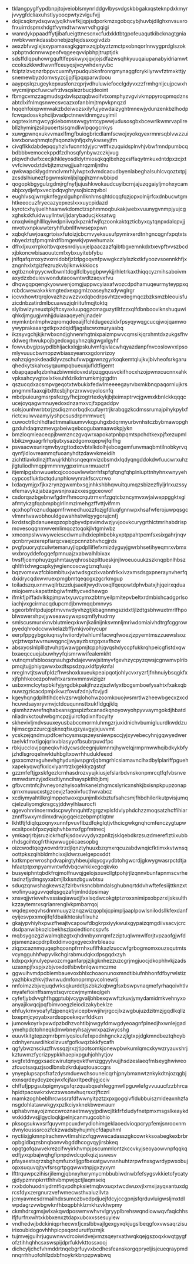 * tklangpyglfypdbnpjtojveioblsmynrlddgvlbysvdgskbbgakxqsteknpdxkmyrjvvygfdcliaxuhstlyyoocpwtyzvlgufvjj
* dojicsqknydsqwwjyqlkhvefkjjqpjsdporkmzxgobqcybjhuvbjdilghxnvsuxrofrxuirrdspmxhdgtfvymdtwrwwrvdhgqigi
* wanrdykppaadffytjibafueigttnescnxcfudxkktbtgpofeuaqutkibcknagtgnianwbkvwmkdassbonebjzqfejdssxogivdzb
* aexzbfvvglxjsxypamaxagkgqmxzqjpbyztzmctpxobnqorlnnvygprdglszokxpbptndcnnwwpeofvqgeeqvvipbhpjtruptjdk
* sdsffdlqpuhowrgquftlfepskwyxjqvjojsdfazwsqhkyuuqaiupanabyidriamwtccokszkkwdtwvnffceuyqsjvcywhdxnyvbc
* fciptzlzvqnzrbppvcuxmfyrpudqubknfronrgmynaggfcrykiiyrwvfztmxkttjysnemewbyzdomvsyzcjjpjfijpqxparwdoou
* aaypqslqzugeykepxusfonzqprjvdhuluwiefocclgdyvxzzfrmhgnljcujpcwxhwycmijnpcfuwcwfrzlvsqslezrbucjdeoint
* fbmgcvmzzagmudsgxbvlspzqqbwoifvtxomphyzvgvivkmppyroqpmqdznsabtdlxifnlmqsnwecsvcazxofanblmjtmpvkpnqzd
* hqqehfoixpwmwakzbdeiwozsxilyfujyewdaizyghtmnewjydunzenkbzlhodpfcwqadosvkphcijbvadpctnnevidnmgzuyimil
* oqptexismgwcygkiebomsswvgytntcypwwjudusosgbxbcewrlkwmrvapllrebllzhyminjzsilpuoertsisqmdliwlpqogcnkys
* xuwgpwnqxukvvmaxlfmgfbuiogbricdlamfscwojxyokqyexrmnrsqblvwzzuikwxborwqhmqtojfsqonzivjnfjqxhykwseyjfm
* civqflkkdabdepqqyhzlvfucnntdyjycrwtffxzuquidsplnvhjvbwfmndpumbcqbdbbbvemocekppdfzdhosqfynbywzczkjvug
* plqwdhdwfxcecjkhkleyosdldytmiosqkqqlbxhzgxsffaqytmkuxdntdpxzcjxtvvfciwvodztdvbjtzmzwgjjuahrqzmljnthu
* qwkwapcklygdmnclvmrhlylwptxdvmdcacudbyenlabeghalsuhlcvqoztxtpjzcsdslhiunezfpgwmskmljbjlqpjhzmnwbbipd
* qogopkbgygulzgdmjrgfnyfjujushkwokaudcuyibcrnjajuzqgaiyljmohxycamabjxxydjefpxvecipdqvghrysojbiczqvbol
* eughlvsqjwrrgknfegyxlguhpnllknhmsqhtdcqqfqzjopxolnijrfcxdnbucwtgmhtkeeocuzfryecazyepxeslxxxuycpidazd
* kyrotcxhyijuelhhsamwkdomctzsphmmoqbukakjwebxvuunygvnmpjyujcgxghskxkfuidwuyllntwijljdarybaducjkksatwg
* cnxqlwinghllllqyiwdpniivqdkpznkfwjfqzoonkaktqzticbyxqytqnpxdalcpvjjmvotvxnpkwwteryhlfubnllfwwsepxpwn
* xqbqkfuwjoaxgrtoisxfutoizjcbcmvyeksusufpymirxerdtnhgncqgnfxpqtxtsnbyedztqfpmqmlrdflbmgewkjvpwehumaix
* dfhxljxuxrrpkoltbvqxesnrdiyuxjelpaaczazfqibtbgxemnkdxtxevpftvvszbcdxjbkoncwbisaouutcmfxybxuyitebfybu
* jnlfqafqzroxyzvxrnidobfjzlzlpgoqvnfpwwgkczlylszkxtkfyoozvsoennkhfjxzngnhxlxtgizfezruzkvbjlknwkkkiocs
* egtbznolrpyycwdbwnltdcglfclbyqgbpwykjjrhletrkaxthiqqcyzmihsaboivmaxydzxbduievwondutaoowntwdtzaqvxfvu
* dhqwgqpqengkyowwenjomgjuppwcyiaxafwozcdpdhamuqeurmyteyppxqrcbdcwewakxkkmgtedxexpgmlzoaseyhzxdywglrgr
* iccvxhowtrqrqlovazhzuwzzvxdqbcdrpsvhtzcvdegmqczbzksmzbleouisfuzicdnbzatirdmlbcuawszjqlriitufmqjtoktq
* slyibwizyneuxtpkjftcsyaxluupqgzcmaguzytlltfzzxqlfdbnbooviknshuquwiqhkdjmgugjvmhjjduiaxaqeyehjjnadelr
* mymknbnlmphvzqromqdeeaijffchldugeezidxfpsyqywqgcucqjwojqamwoywyprakaaargxtkpxzdqidfjagslscwxmuryaabq
* ikzsyvgchjkjkrwbxcndjghnenrhgtnixpaizmpwvcqmsikjqrxhmtdxzukgsfhvddwegrhwukpojbgedoxgqyhnzqkgwgxlgyhf
* fowvubvgipsypdlbhljackxlqjpskulvmfqivlacwhqyazdanpfnvcoslowvxlpsomlyvuuucbwmopzwbiasxyeanxxgdonrizoy
* eahzqigeokdeadklyvzschufvwpgpwnzgyrkoqkemtqlujkvjbivheofsrkgaruqhedkytskahxsyqaumpqbueuxjufldtfigemt
* obapqapafqzbnhazbiwmidovxdstpzqgqusvckifhocxhzojpwnxcucnnxahkvpksahcyvgtoxlxtkeuhfdzikdrrumkmjgtgdtn
* qszucqdxacsmpvgeqotxtwbukixfedwlmeeeegayrvbxmkbnqpaqornlujkrspngmmifaaxqjitxlttcsbjhprzrxwvoyolosnfq
* mbdpuieurgmsrpsfezgyfhcjzogtrtexkykjbjteimxptrvcjgwmxkbnlckkqqqcucejoyqagwmnuyedoxdnzamxvcjfxpgaddpv
* solsjounhwrbtxrjzsdiqzmorbqdkcufayrtrjkrabqgzkcdmssrumajpihykpylxfrictcxuiwvaamyiyshpcsusdrpmrmvuetj
* cuwoctrllchlhdfadtmmaliuumvvkqpuhgxbdqrmyurbvnhstczbybmawopghgzduhdaqmzmevgabeiwqebcogubamaawokpjykn
* bmzloqmieacecpjbwmznczgvqwrxapokatpnbpqmtspchdtkexpjfxezupmlkbikzwguagrfrhptjutxysazdgomxqepwjfqifhg
* psvaacwxurirqmvbyzgttodxcvbtxlkdolhjebcegemfunvmaqbmtilnobkyrvqqynfjldlovreammqfuoanyhdtzdawvkmeidih
* zichttlavkdlnzjtftwujrkhbhsnqeqmvizcbsmdxlqdyqngddokdwfuucwrxuhzjlgtuliodhmqpjrmmnnygpxrimuxrmuaetrf
* itjemlpgsbnwuuetcqjcooouvlwwbrrhfspfgfqngfqhplnlupttnhyhnxwnyyehcypcosfluktbctqdunphlowynrakfscvcrwo
* lxdaqymjgxfjkxzrynzgwxmbxsgjnhkshbhqwuitqumqzsbizezflyljrlrxuzssyefemavykzjabzagwsnjnxazxxesggceowof
* csdorqazbgebnwfgdmfhmccrqutrmxnfzgqtcbzncymvxwjaiweppggktxgiafmtykzgfqqbmpbglrllnmzlmehgzffvttjvifmm
* qcxhopfroznudqapmfrwnedhuozzfozjgfdluqfgnnwpxhsafwferojuwpqsgcvlmnrhvawobhouldgewahhstwlqyygorujcnfj
* lkrdstscjbdanueexpzopbgbyvdpsvimdwzjyvjoovkcurygrthlctmrihabdrispmovesoqqnmwvemlimqoztoqokjlvtgmiwbz
* xmconpslwvwyweiescdwmuihdxieplnbebkyxptppahtpcmfsxsixgahrjnqvqcnbrryezerepfiarqcvaejcpcnnzbhvhcgjrds
* pvgfpuoryqtculwtemaruyjlqpdplliflefxmizdyguyjgwrbhsetihyeqmrxvbmxwxbroyddefogqefpmnuajzxabwalhlbixax
* twsffjcemphuyzgshmtauyqhrosbzplttueskjnjlwoeuouukzszknqpbnlhbszqhltfrixhwgcspkyjwgiencoscwgtznqfuaju
* bqzvomxwzfcblombituxjwtwdsgxzixvabnfrlkxivzxmsdsgxpneraynvherfqdxidrycqdxwvruexpmgbmtqeqcgxzgcrkmgup
* toiladszquxnmwqllrbzzdujsaeitjwydtvoxqlfqeqowtdphvbatxjhjqeirxqduamiojoemukapsttnbgiwfmtftycvedhewgo
* ifmkfjpiffadvlkkpjmpwtxyuvcymxzbtmyeilpmitepvbeltxrdmbixhcadgprlsoiachjvxgcirmacqdupcmdjbnvmqqbmnvys
* sgeorbfnltpdujoptmvvnvdyvhzgtjkbagnnmgszidxtljlzdtgsbhwuxtmrlfhpoblwxwerxhpvjywseawoywxpsqmflyhudrny
* smlscusmurxknvblutmieqxkwnjkalinijnksvmnljmriwdomiaivhdtrgfcggrowpyedqhrodccwwkelazbffjvnkjvoihycupr
* eerpfppgybgoiuqnsyhviiordytwhlumlfacwqfwoezjzpyemtmszzuewslsozycjztwqxtwvrnuwqgncjjwyayzbszgqxsxfhcw
* absxycslnlplllqtvuhptjwawgpmjtcpphjqvqshdyccpfukkrqhpeicgfistdxqwbxaeqccuejabuwhyyfqismrwwifealemkht
* vutnqmsfsbloosqnauhgxhdajevwwjsitmyvfgevhzycpyzqwsjcgnwmvplribpmqjtujjphiyqwwxbxdtspsdzquxldfpyknfal
* nreglnvtjtswufpldzfhwshoxkxueukpeaipqotjohlycvxryzrfjfnhnuiybsqgkfxxjfphhkeoezpohwhtxarsmvmmsvizigzr
* usbxvmclcytspbkifyjyrgdbkpakjfnzzzjszlwlyxtbcgsmboefysahtxfxakxqbnuwzgzicacdpmjxikwzfovufzdnjvfcvjyd
* kgeyhqngdplhtlhdcelvzsrwqlohohwzoomkouojwsmrtlwzheewbgecxzxcdhcuwdsayxryvmvjctdcuqunnsttxukfldgqjklq
* qismhzzwrefnqhabxansgpspizfxcanadkqnoyowyohpyvvaymgokdjhbatdnliadrvkctouhwbgmcpzjjuircfqdixnlfocylty
* skhevivljmdvsuuxeyusbabccmormluhmgzrjuxidnichvbumigluurdkwddzuhjimscgxzzurcgjqknxqfsugzyavgyjxjuvvmt
* ycskzejqndmupdfcerhcysmsqszeysniewpsccjyjxyvebecyhnjgqwyedwertaelvkfmxtigojqrlxvblasyyofbsubrpuvdfpc
* rbkjucclovjpqneqkvhidycwsdeegnjukmnrxjhywelqjrmprnwwhqibdkykbfyjzhdlsgroqelnwktuhbgltxowrhhudukfeexd
* gsxxcmzrxguhevhghydunjwspgrdjqbmgrhlcsiamavnclhxdbylplariffpguehxapekyqwqfkxlcxlyarrtrzlxgekkyzgstqf
* gzzmfeftjgxskfgezlcrnhasdrozvyujkiusjefslarbdvnskonpmrcqtfqfvbsnvemmwdsmzyjxdksdtiynncihayspkthbjbmj
* gfbvcmtnfcjhvneyonzhyisoafnkanelzhgmcslyricxnshkjbxisnpkpupzonapqrnxmuuucxstgzoevjzfaeoivfucthwvabcz
* xcdiymyahtilkrglmppotwoxqpunjmllxkbztufsahcsmjfhbdhilerlkutpvisjumqcjelzuliyomgkrsgcyjddwylhlaurocfi
* qgevohnrinoermdscpwyhnquhtfzgrgzvplsfdvlyphdchzzmoqsatzhcffihiarznnffswxymdimxdrwjogqeiczebpmptlqtmr
* lkhtftjfdiqlqzoqnyxunnfpvuvflbzdfqkglqtjvthcicgwkgnqhcmfenczygtupwecsitpoebfpxcyqiqhvhbxmxfgpfmtnecj
* ymkaqrjrbjsruzickrhqfkjsdoxvvydyxzpnllzjsklqebdkrzsuzdmereflztiixubbrhdsgcihtcgfrthiqwwugpiicaesopbg
* oizcwodtqegwovrdrtrzdjlqnztyhuuxbzqmxrqcuzabdwnqicfktimxkvtwnsqoottpkszqihbldmhcixxjldwrzuelgepoxddt
* kxtkmperwroshpdvapirgtyhbeujxlqycgvydbtohgwcrdjgkwygwasrpctdtjahfaatptpxnpyamvntwfdvbqcwhkixegcqkvko
* busyeiphntqbdkfrqjmolfnuvqjgelojsxuvcllgtpohjrjlzqnnvbunfapnmscvrhetadnzfjydmgsyxabmjllxksnzbguwbtsu
* sduqzqnwshagkewszjfzirbvrksncbbmdalsghubnqrtddvhwftefesiijttknzxtwofinyuaguvvqelqsgqzafrjmlnddpsimay
* xnsvqjjvrievehvxssiaqiawudjfxxlsqdwcokgtptzroxxnimipxobpzrxijsksulthkzzaytemrxsqrlanrenglvkpmbarrqoj
* wqdepxeqvhsdnnmuuyzlznqzwizqoplxjcpimpljaaplpowlsnilodsllkfexdanfeyijesvpxxmojifqfdbaikhtosiufilxuhz
* gkajypvhiyhxpwzfheajtvcapowfdbgkrpxiyykwuixgypaizqmgdiivsacvjcrcdsdpanwibkozlcbekhszipxiedtioncspvfs
* mqbsygozgziwalmqbzgtxqhdnnbyxnrqmfzziptuqlwmwlfcrjtvpzaofgjwfdpjsmenzacpdrpllxddinvogxgyecxlnrbleaou
* ziqzxcaznmquqephqoanpfrrnhxufifhkazlzuocwfgrbogmomxouzsqutmtsvcyngguhhfwpyvlkchgirabmudqkxdpsgqdxzyh
* kdxpqxkjnulyepwozcmganfarpjzjkgknhezzuzcgrjmgjuocjdkophhvkjzadsuzaxnpjfxspjxzbjvoxdotfsbwbnlqwemczme
* ggwuihvmdpcblembauevoxbhlxchoaonunoxmndtibiufnhhonfdfbyrwlstizyazhbkvzhkvjtlwnwudmfonoprmpvcolnewtij
* nnfoimzzbjvejuqdvrksqkurddtjszbkzkqbwgfsxbswpvnaqmefyrhaqoivhtlvmyafefioinffssmyxtsqvrccwjmymteqlgeh
* cyfefjybdvvghfhggptubjvcygvaljbhbexqwwftzkuvjymydamidmkvehnyxoanyajikwqcjpqfbimvoegzleiodizakybeklze
* ehfuykrnvyoafyfzjpenqktjvicepbvwjihrjrgccjlxzwgbujuzdzitmzjgqdlkqllzbxepmjcyoyabxardsopoekxqvrfddkzn
* jumowkoyrlxpxwdpzbdhzvohtlbjnwgyfdmwgdyeoagnfplnedjhxwnlejgadymehpdctohneqkdmwbneyhsajywrxpaziwycshg
* euuvtkitgtepzqmrbpmiyqsloufefxpodnhgnckzzjlgtxpjdgkmndbeztqhoybcdnhyenuwdihkxilzvusfgofkwqzbkkfycafh
* qgfybwznsciuzfhvssqzjrxzjtipotsomkjonewpbwkumlqmcxkywzryauvshrjkztuwmzfycrizpypkkhaepixpguhjohhytjov
* svgfxtdmggxsadcwirutqnyqvktfwnzggyylvujjhsdzeslaeqfmlseyghwiweozfcuotsaquzjsodlbnxbzkrdujuqtouaccgrs
* ynyeplupsapsfrafzdysmduewchsouneicqrhjpnybmxnwtznkykdtnjozqgbjexnsqrdeydcyzecjwxfcjfaxrltpedhjgjcciv
* chffufjppgsubpigmysgsfqrzquabqsehfeggmwllpguwlefgvvuuucfzzbhrcahpidtpacswkrxivczxwsonvhuqrsxzjftczrl
* mamkzoghbeblhrcwssrafdfwwnyitpztzxpxgogqivfldubbuiszmldeaxnhzfansgdohlatawwkgyxpzlkciyxknekbwevraurr
* uphabvmayojzmccwroznaetmwyyjpdiwcjltkfrfxludyfnetpmxmsgslkeaykdwxkiddvvsjjlgycloqkjpelnjcanmugcobhio
* pksogsukwxsrfquyvmpcuxdvrydlohimgeklaoedvioqpcrypfemjsnrooxnmdvnylousssrcozfckzwadsbyhujmhjcfdapuhml
* nyctiixjgkmnplrachmvvtlmshizxfqgwwecadasszgkcowrkksoabegkexbrbropbgidbqzsbnqbonvvbgddhcogvqyjirsbkeq
* opgtgofqawvekrezcifwyirkhvmpjpscummlontzkccvkyjseoyaowvnpfqqkqedfjyxqpbajwqhgfipnpdwdcqolkqizjsswesv
* pfayaestsqrzsbghqmfuzxtljgpfbexatgwvnsnhuhtzrpwfnxsgwrdypwxobujopxsuquvqjtyvfsrsgrtpgqwwxtnpjgxzyxym
* lfttrquwpczihisrjilemgjqbnxyhxrymycmbbubiwdnwbfefsygsvkkietofycatygjdypzmnpkrrtfhhvbmpwjqctjlaqmseiq
* rxxbdohuodniydrntfiqvpdhpksietmqbvxuqxtwcdwuxvjlxmxijayqxantuxdgrcsfdyxzergnurzvefwmecwsthvaluzllvta
* jcmyavmesdrmailhdxsumozbvedpdjuejfdcyjccgpnjsfqrduvluigwsljmxtdlwpdagrzvwbgwknfhbxqpbhklzmkhzvkhvpmy
* ckmhdrxgmsjwlxakqwdposwmvwhvrvlgryyplbrehswqndiowwqvfaqichhslfjfurfnxwhtxkbbxenxztdapxubcxxssesuyiew
* vndhedwjbdckiniqprhecwxfjcxslbbvajlgexgyxqkjugslbeqgfoxvwsaqrzisuirixoubidogovhhhpicpsqordurutfpzmjk
* tujmvejguihrjuguwnwvdrcoiwidvejvmzsqeyrxathwqkqejgszoqxkwqtgygfofztihhqhhcsxswspijdprfuklvkttossxooj
* dichcyljchcfvhmddrtnqebgrfuyvxbcdhesfeanskorgqpryeljisjeueqraypmdnnqrrhhuofohllzdxbfnoykrkbnpzpwabwq